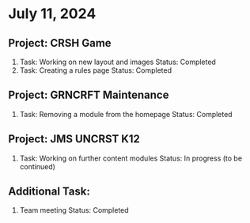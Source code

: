 # July 11, 2024

## Project: CRSH Game
1. Task: Working on new layout and images
   Status: Completed
2. Task: Creating a rules page
   Status: Completed

## Project: GRNCRFT Maintenance
1. Task: Removing a module from the homepage
   Status: Completed

## Project: JMS UNCRST K12
1. Task: Working on further content modules
   Status: In progress (to be continued)

## Additional Task:
1. Team meeting
   Status: Completed
